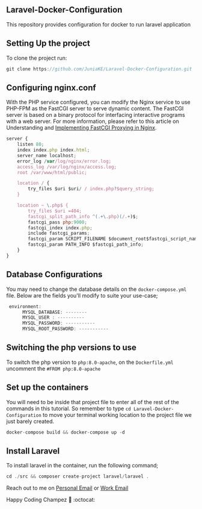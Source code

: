 ## Laravel-Docker-Configuration
This repository provides configuration for docker to run laravel application

## Setting Up the project
To clone the project run:

```javascript
git clone https://github.com/JuniaKE/Laravel-Docker-Configuration.git
```


## Configuring nginx.conf
With the PHP service configured, you can modify the Nginx service to use PHP-FPM as the FastCGI server to serve dynamic content. The FastCGI server is based on a binary protocol for interfacing interactive programs with a web server. For more information, please refer to this article on Understanding and [Implementing FastCGI Proxying in Nginx](https://www.digitalocean.com/community/tutorials/how-to-set-up-laravel-nginx-and-mysql-with-docker-compose).

```javascript 
server {
    listen 80;
    index index.php index.html;
    server_name localhost;
    error_log /var/log/nginx/error.log;
    access_log /var/log/nginx/access.log;
    root /var/www/html/public;

    location / {
        try_files $uri $uri/ / index.php?$query_string;
    }

    location ~ \.php$ {
        try_files $uri =404;
        fastcgi_split_path_info ^(.+\.php)(/.+)$;
        fastcgi_pass php:9000;
        fastcgi_index index.php;
        include fastcgi_params;
        fastcgi_param SCRIPT_FILENAME $document_root$fastcgi_script_name;
        fastcgi_param PATH_INFO $fastcgi_path_info;
    }
}
```
## Database Configurations
You may need to change the database details on the `docker-compose.yml` file. Below are the fields you'll modify to suite your use-case;

```javascript
 environment:
      MYSQL_DATABASE: --------
      MYSQL_USER : ----------
      MYSQL_PASSWORD: -----------
      MYSQL_ROOT_PASSWORD: -----------

```
## Switching the php versions to use
To switch the php version to `php:8.0-apache`, on the `Dockerfile.yml`  uncomment the `#FROM php:8.0-apache`
## Set up the containers
You will need to be inside that project file to enter all of the rest of the commands in this tutorial. So remember to type `cd Laravel-Docker-Configuration` to move your terminal working location to the project file we just barely created.

```javascript
docker-compose build && docker-compose up -d
```
## Install Laravel 
To install laravel in the container, run the following command;

```javascript
cd ./src && composer create-project laravel/laravel .
```

Reach out to me on [Personal Email](mailto:briankoech650@gmail.com) or [Work Email](mailto:se.bkiprono@gmail.com)  

Happy Coding Champez :metal: :octocat: